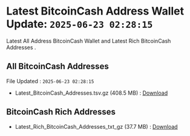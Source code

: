 # Latest BitcoinCash Address Wallet Update: `2025-06-23 02:28:15`

Latest All Address BitcoinCash Wallet and Latest Rich BitcoinCash Addresses .

## All BitcoinCash Addresses

File Updated : `2025-06-23 02:28:15`

- Latest_BitcoinCash_Addresses.tsv.gz (408.5 MB) : [Download](https://github.com/Pymmdrza/Rich-Address-Wallet/releases/tag/BitcoinCash)

## BitcoinCash Rich Addresses

- Latest_Rich_BitcoinCash_Addresses_txt_gz (37.7 MB) : [Download](https://github.com/Pymmdrza/Rich-Address-Wallet/releases/tag/BitcoinCash)
